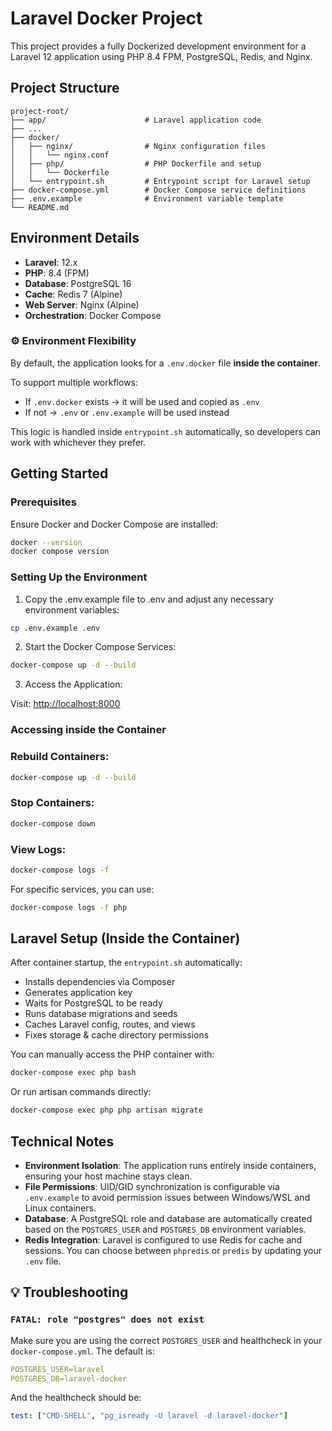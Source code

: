 # Laravel Docker Project

This project provides a fully Dockerized development environment for a Laravel 12 application using PHP 8.4 FPM, PostgreSQL, Redis, and Nginx.

## Project Structure

```
project-root/
├── app/                      # Laravel application code
├── ...
├── docker/
│   ├── nginx/                # Nginx configuration files
│   │   └── nginx.conf
│   ├── php/                  # PHP Dockerfile and setup
│   │   └── Dockerfile
│   └── entrypoint.sh         # Entrypoint script for Laravel setup
├── docker-compose.yml        # Docker Compose service definitions
├── .env.example              # Environment variable template
└── README.md
```

## Environment Details

-   **Laravel**: 12.x
-   **PHP**: 8.4 (FPM)
-   **Database**: PostgreSQL 16
-   **Cache**: Redis 7 (Alpine)
-   **Web Server**: Nginx (Alpine)
-   **Orchestration**: Docker Compose

### ⚙️ Environment Flexibility

By default, the application looks for a `.env.docker` file **inside the container**.

To support multiple workflows:

-   If `.env.docker` exists → it will be used and copied as `.env`
-   If not → `.env` or `.env.example` will be used instead

This logic is handled inside `entrypoint.sh` automatically, so developers can work with whichever they prefer.

## Getting Started

### Prerequisites

Ensure Docker and Docker Compose are installed:

```bash
docker --version
docker compose version
```

### Setting Up the Environment

1. Copy the .env.example file to .env and adjust any necessary environment variables:

```bash
cp .env.example .env
```

2. Start the Docker Compose Services:

```bash
docker-compose up -d --build
```

3. Access the Application:

Visit: [http://localhost:8000](http://localhost:8000)

### Accessing inside the Container

### Rebuild Containers:

```bash
docker-compose up -d --build
```

### Stop Containers:

```bash
docker-compose down
```

### View Logs:

```bash
docker-compose logs -f
```

For specific services, you can use:

```bash
docker-compose logs -f php
```

## Laravel Setup (Inside the Container)

After container startup, the `entrypoint.sh` automatically:

-   Installs dependencies via Composer
-   Generates application key
-   Waits for PostgreSQL to be ready
-   Runs database migrations and seeds
-   Caches Laravel config, routes, and views
-   Fixes storage & cache directory permissions

You can manually access the PHP container with:

```bash
docker-compose exec php bash
```

Or run artisan commands directly:

```bash
docker-compose exec php php artisan migrate
```

## Technical Notes

-   **Environment Isolation**: The application runs entirely inside containers, ensuring your host machine stays clean.
-   **File Permissions**: UID/GID synchronization is configurable via `.env.example` to avoid permission issues between Windows/WSL and Linux containers.
-   **Database**: A PostgreSQL role and database are automatically created based on the `POSTGRES_USER` and `POSTGRES_DB` environment variables.
-   **Redis Integration**: Laravel is configured to use Redis for cache and sessions. You can choose between `phpredis` or `predis` by updating your `.env` file.

## 💡 Troubleshooting

### `FATAL: role "postgres" does not exist`

Make sure you are using the correct `POSTGRES_USER` and healthcheck in your `docker-compose.yml`. The default is:

```yaml
POSTGRES_USER=laravel
POSTGRES_DB=laravel-docker
```

And the healthcheck should be:

```yaml
test: ["CMD-SHELL", "pg_isready -U laravel -d laravel-docker"]
```
